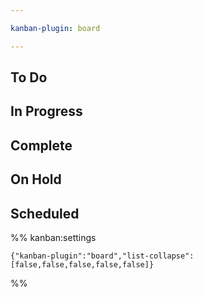 ```yaml
---

kanban-plugin: board

---
```


## To Do



## In Progress



## Complete



## On Hold



## Scheduled





%% kanban:settings
```
{"kanban-plugin":"board","list-collapse":[false,false,false,false,false]}
```
%%